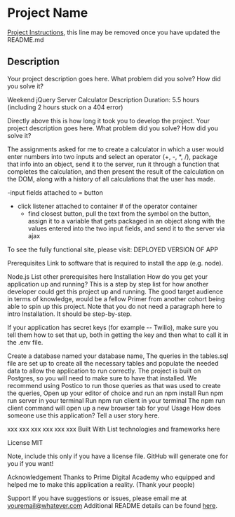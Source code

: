 # Project Name

[Project Instructions](./INSTRUCTIONS.md), this line may be removed once you have updated the README.md

## Description

Your project description goes here. What problem did you solve? How did you solve it?

Weekend jQuery Server Calculator
Description
Duration: 5.5 hours (including 2 hours stuck on a 404 error)

Directly above this is how long it took you to develop the project. Your project description goes here. What problem did you solve? How did you solve it?

The assignments asked for me to create a calculator in which a user would enter numbers into two inputs and select an operator (+, -, \*, /), package that info into an object, send it to the server, run it through a function that completes the calculation, and then present the result of the calculation on the DOM, along with a history of all calculations that the user has made.

-input fields attached to = button

- click listener attached to container # of the operator container
  - find closest button, pull the text from the symbol on the button, assign it to a variable that gets packaged in an object along with the values entered into the two input fields, and send it to the server via ajax

To see the fully functional site, please visit: DEPLOYED VERSION OF APP

Prerequisites
Link to software that is required to install the app (e.g. node).

Node.js
List other prerequisites here
Installation
How do you get your application up and running? This is a step by step list for how another developer could get this project up and running. The good target audience in terms of knowledge, would be a fellow Primer from another cohort being able to spin up this project. Note that you do not need a paragraph here to intro Installation. It should be step-by-step.

If your application has secret keys (for example -- Twilio), make sure you tell them how to set that up, both in getting the key and then what to call it in the .env file.

Create a database named your database name,
The queries in the tables.sql file are set up to create all the necessary tables and populate the needed data to allow the application to run correctly. The project is built on Postgres, so you will need to make sure to have that installed. We recommend using Postico to run those queries as that was used to create the queries,
Open up your editor of choice and run an npm install
Run npm run server in your terminal
Run npm run client in your terminal
The npm run client command will open up a new browser tab for you!
Usage
How does someone use this application? Tell a user story here.

xxx
xxx
xxx
xxx
xxx
xxx
Built With
List technologies and frameworks here

License
MIT

Note, include this only if you have a license file. GitHub will generate one for you if you want!

Acknowledgement
Thanks to Prime Digital Academy who equipped and helped me to make this application a reality. (Thank your people)

Support
If you have suggestions or issues, please email me at youremail@whatever.com
Additional README details can be found [here](https://github.com/PrimeAcademy/readme-template/blob/master/README.md).
